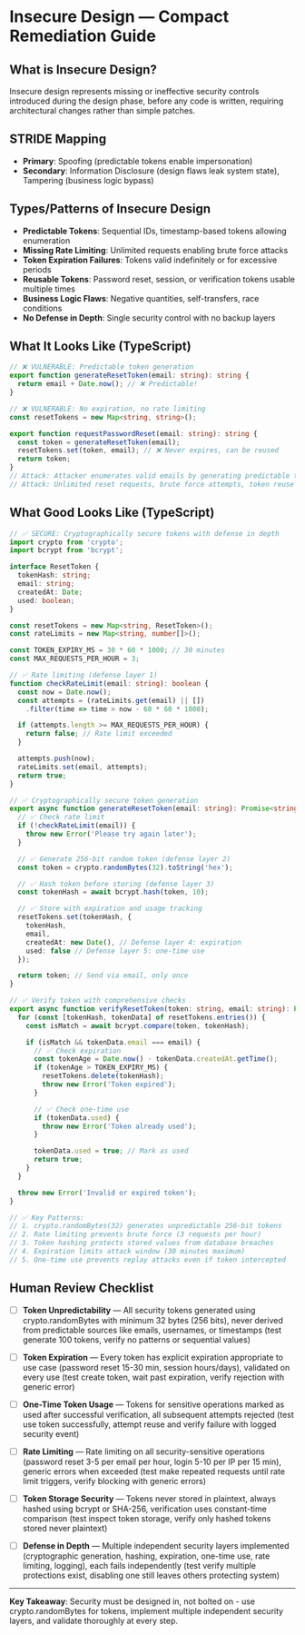 # Insecure Design — Compact Remediation Guide

## What is Insecure Design?

Insecure design represents missing or ineffective security controls introduced during the design phase, before any code is written, requiring architectural changes rather than simple patches.

## STRIDE Mapping

- **Primary**: Spoofing (predictable tokens enable impersonation)
- **Secondary**: Information Disclosure (design flaws leak system state), Tampering (business logic bypass)

## Types/Patterns of Insecure Design

- **Predictable Tokens**: Sequential IDs, timestamp-based tokens allowing enumeration
- **Missing Rate Limiting**: Unlimited requests enabling brute force attacks
- **Token Expiration Failures**: Tokens valid indefinitely or for excessive periods
- **Reusable Tokens**: Password reset, session, or verification tokens usable multiple times
- **Business Logic Flaws**: Negative quantities, self-transfers, race conditions
- **No Defense in Depth**: Single security control with no backup layers

## What It Looks Like (TypeScript)

```typescript
// ❌ VULNERABLE: Predictable token generation
export function generateResetToken(email: string): string {
  return email + Date.now(); // ❌ Predictable!
}

// ❌ VULNERABLE: No expiration, no rate limiting
const resetTokens = new Map<string, string>();

export function requestPasswordReset(email: string): string {
  const token = generateResetToken(email);
  resetTokens.set(token, email); // ❌ Never expires, can be reused
  return token;
}
// Attack: Attacker enumerates valid emails by generating predictable tokens
// Attack: Unlimited reset requests, brute force attempts, token reuse
```

## What Good Looks Like (TypeScript)

```typescript
// ✅ SECURE: Cryptographically secure tokens with defense in depth
import crypto from 'crypto';
import bcrypt from 'bcrypt';

interface ResetToken {
  tokenHash: string;
  email: string;
  createdAt: Date;
  used: boolean;
}

const resetTokens = new Map<string, ResetToken>();
const rateLimits = new Map<string, number[]>();

const TOKEN_EXPIRY_MS = 30 * 60 * 1000; // 30 minutes
const MAX_REQUESTS_PER_HOUR = 3;

// ✅ Rate limiting (defense layer 1)
function checkRateLimit(email: string): boolean {
  const now = Date.now();
  const attempts = (rateLimits.get(email) || [])
    .filter(time => time > now - 60 * 60 * 1000);

  if (attempts.length >= MAX_REQUESTS_PER_HOUR) {
    return false; // Rate limit exceeded
  }

  attempts.push(now);
  rateLimits.set(email, attempts);
  return true;
}

// ✅ Cryptographically secure token generation
export async function generateResetToken(email: string): Promise<string> {
  // ✅ Check rate limit
  if (!checkRateLimit(email)) {
    throw new Error('Please try again later');
  }

  // ✅ Generate 256-bit random token (defense layer 2)
  const token = crypto.randomBytes(32).toString('hex');

  // ✅ Hash token before storing (defense layer 3)
  const tokenHash = await bcrypt.hash(token, 10);

  // ✅ Store with expiration and usage tracking
  resetTokens.set(tokenHash, {
    tokenHash,
    email,
    createdAt: new Date(), // Defense layer 4: expiration
    used: false // Defense layer 5: one-time use
  });

  return token; // Send via email, only once
}

// ✅ Verify token with comprehensive checks
export async function verifyResetToken(token: string, email: string): Promise<boolean> {
  for (const [tokenHash, tokenData] of resetTokens.entries()) {
    const isMatch = await bcrypt.compare(token, tokenHash);

    if (isMatch && tokenData.email === email) {
      // ✅ Check expiration
      const tokenAge = Date.now() - tokenData.createdAt.getTime();
      if (tokenAge > TOKEN_EXPIRY_MS) {
        resetTokens.delete(tokenHash);
        throw new Error('Token expired');
      }

      // ✅ Check one-time use
      if (tokenData.used) {
        throw new Error('Token already used');
      }

      tokenData.used = true; // Mark as used
      return true;
    }
  }

  throw new Error('Invalid or expired token');
}

// ✅ Key Patterns:
// 1. crypto.randomBytes(32) generates unpredictable 256-bit tokens
// 2. Rate limiting prevents brute force (3 requests per hour)
// 3. Token hashing protects stored values from database breaches
// 4. Expiration limits attack window (30 minutes maximum)
// 5. One-time use prevents replay attacks even if token intercepted
```

## Human Review Checklist

- [ ] **Token Unpredictability** — All security tokens generated using crypto.randomBytes with minimum 32 bytes (256 bits), never derived from predictable sources like emails, usernames, or timestamps (test generate 100 tokens, verify no patterns or sequential values)

- [ ] **Token Expiration** — Every token has explicit expiration appropriate to use case (password reset 15-30 min, session hours/days), validated on every use (test create token, wait past expiration, verify rejection with generic error)

- [ ] **One-Time Token Usage** — Tokens for sensitive operations marked as used after successful verification, all subsequent attempts rejected (test use token successfully, attempt reuse and verify failure with logged security event)

- [ ] **Rate Limiting** — Rate limiting on all security-sensitive operations (password reset 3-5 per email per hour, login 5-10 per IP per 15 min), generic errors when exceeded (test make repeated requests until rate limit triggers, verify blocking with generic errors)

- [ ] **Token Storage Security** — Tokens never stored in plaintext, always hashed using bcrypt or SHA-256, verification uses constant-time comparison (test inspect token storage, verify only hashed tokens stored never plaintext)

- [ ] **Defense in Depth** — Multiple independent security layers implemented (cryptographic generation, hashing, expiration, one-time use, rate limiting, logging), each fails independently (test verify multiple protections exist, disabling one still leaves others protecting system)

---

**Key Takeaway**: Security must be designed in, not bolted on - use crypto.randomBytes for tokens, implement multiple independent security layers, and validate thoroughly at every step.
